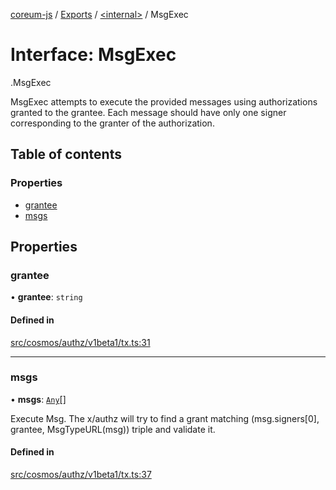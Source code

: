 [coreum-js](../README.md) / [Exports](../modules.md) / [<internal\>](../modules/internal_.md) / MsgExec

# Interface: MsgExec

[<internal>](../modules/internal_.md).MsgExec

MsgExec attempts to execute the provided messages using
authorizations granted to the grantee. Each message should have only
one signer corresponding to the granter of the authorization.

## Table of contents

### Properties

- [grantee](internal_.MsgExec-1.md#grantee)
- [msgs](internal_.MsgExec-1.md#msgs)

## Properties

### grantee

• **grantee**: `string`

#### Defined in

[src/cosmos/authz/v1beta1/tx.ts:31](https://github.com/PulsaraIO/coreum-js/blob/63824e3/src/cosmos/authz/v1beta1/tx.ts#L31)

___

### msgs

• **msgs**: [`Any`](../modules/internal_.md#any)[]

Execute Msg.
The x/authz will try to find a grant matching (msg.signers[0], grantee, MsgTypeURL(msg))
triple and validate it.

#### Defined in

[src/cosmos/authz/v1beta1/tx.ts:37](https://github.com/PulsaraIO/coreum-js/blob/63824e3/src/cosmos/authz/v1beta1/tx.ts#L37)
